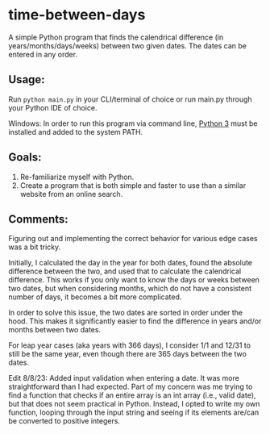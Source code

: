 # time-between-days

A simple Python program that finds the calendrical difference (in years/months/days/weeks) between two given dates. 
The dates can be entered in any order.

## Usage: 

Run `python main.py` in your CLI/terminal of choice or run main.py through your Python IDE of choice.

Windows: In order to run this program via command line, [Python 3](https://www.python.org/downloads/) must be 
installed and added to the system PATH.

## Goals:

1. Re-familiarize myself with Python.
2. Create a program that is both simple and faster to use than a similar website from an online search.

## Comments:

Figuring out and implementing the correct behavior for various edge cases was a bit tricky.

Initially, I calculated the day in the year for both dates, found the absolute difference between the two, and used 
that to calculate the calendrical difference. This works if you only want to know the days or weeks between two dates, 
but when considering months, which do not have a consistent number of days, it becomes a bit more complicated.

In order to solve this issue, the two dates are sorted in order under the hood. This makes it significantly easier 
to find the difference in years and/or months between two dates. 

For leap year cases (aka years with 366 days), I consider 1/1 and 12/31 to still be the same year, even though 
there are 365 days between the two dates.

Edit 8/8/23: Added input validation when entering a date. It was more straightforward than I had expected. Part
of my concern was me trying to find a function that checks if an entire array is an int array (i.e., valid date), 
but that does not seem practical in Python. Instead, I opted to write my own function, looping through the input
string and seeing if its elements are/can be converted to positive integers.